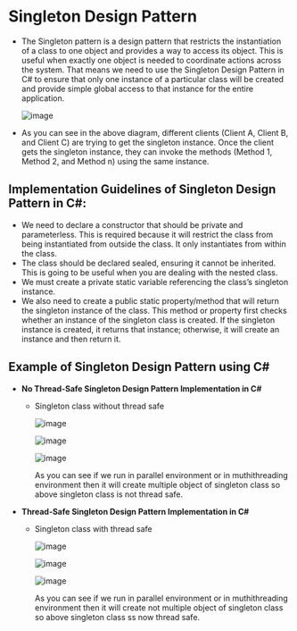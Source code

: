 # Singleton Design Pattern

- The Singleton pattern is a design pattern that restricts the instantiation of a class to one object and provides a way to access its object. This is useful when exactly one object is needed to coordinate actions across the system. That means we need to use the Singleton Design Pattern in C# to ensure that only one instance of a particular class will be created and provide simple global access to that instance for the entire application.

  ![image](https://github.com/jil1710/readmedemo/assets/125335932/e6e53a07-4712-4c56-a545-a523c97bd8a0)

- As you can see in the above diagram, different clients (Client A, Client B, and Client C) are trying to get the singleton instance. Once the client gets the singleton instance, they can invoke the methods (Method 1, Method 2, and Method n) using the same instance.
  
 
## Implementation Guidelines of Singleton Design Pattern in C#:

- We need to declare a constructor that should be private and parameterless. This is required because it will restrict the class from being instantiated from outside the class. It only instantiates from within the class.
- The class should be declared sealed, ensuring it cannot be inherited. This is going to be useful when you are dealing with the nested class.
- We must create a private static variable referencing the class’s singleton instance.
- We also need to create a public static property/method that will return the singleton instance of the class. This method or property first checks whether an instance of the singleton class is created. If the singleton instance is created, it returns that instance; otherwise, it will create an instance and then return it.
  
## Example of Singleton Design Pattern using C#

- **No Thread-Safe Singleton Design Pattern Implementation in C#**

  - Singleton class without thread safe

    ![image](https://github.com/jil1710/readmedemo/assets/125335932/9f54c172-2fbe-4f77-9d2b-b824504936fa)

    ![image](https://github.com/jil1710/readmedemo/assets/125335932/2bac14d9-6778-49a9-8adc-037f248a98b5)

    ![image](https://github.com/jil1710/readmedemo/assets/125335932/ceb3030c-1aa0-4f77-b028-1c855581f884)

    As you can see if we run in parallel environment or in muthithreading environment then it will create multiple object of singleton class so above singleton class is not thread safe.

- **Thread-Safe Singleton Design Pattern Implementation in C#**

  - Singleton class with thread safe
 
    ![image](https://github.com/jil1710/readmedemo/assets/125335932/b247348f-a70d-465c-8fa7-7bd2ff5e09e5)

    ![image](https://github.com/jil1710/readmedemo/assets/125335932/cd9dcec4-b7b9-4a26-94be-c79a3d362b93)

    ![image](https://github.com/jil1710/readmedemo/assets/125335932/aad64b34-d651-4708-9fed-6e76970c0234)


    As you can see if we run in parallel environment or in muthithreading environment then it will create not multiple object of singleton class so above singleton class ss now thread safe.


